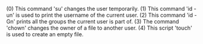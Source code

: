 (0) This command 'su' changes the user temporarily.
(1) This command 'id -un' is  used to print the  username of the current user.
(2) This command 'id -Gn' prints all the groups the current user is part of.
(3) The command 'chown' changes the owner of a file to another user.
(4) This script 'touch' is used to create an empty file.
